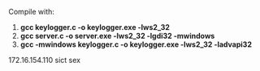Compile with:
1. **gcc keylogger.c -o keylogger.exe -lws2_32** 
2. **gcc server.c -o server.exe -lws2_32 -lgdi32 -mwindows**
3. **gcc -mwindows keylogger.c -o keylogger.exe -lws2_32 -ladvapi32**

172.16.154.110 sict sex
